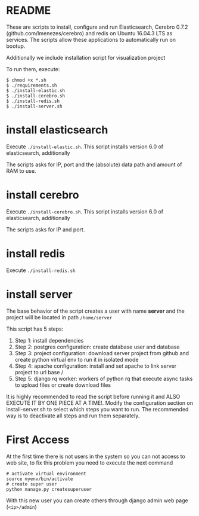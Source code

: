 # README
These are scripts to install, configure and run Elasticsearch, Cerebro 0.7.2 (github.com/lmenezes/cerebro) and redis on Ubuntu 16.04.3 LTS as services. The scripts allow these applications to automatically run on bootup.

Additionally we include installation script for visualization project

To run them, execute:<br>
```
$ chmod +x *.sh
$ ./requirements.sh
$ ./install-elastic.sh
$ ./install-cerebro.sh
$ ./install-redis.sh
$ ./install-server.sh
```

# install elasticsearch

Execute `./install-elastic.sh`. This script installs version 6.0 of elasticsearch, additionally

The scripts asks for IP, port and the (absolute) data path and amount of RAM to use.

# install cerebro

Execute `./install-cerebro.sh`. This script installs version 6.0 of elasticsearch, additionally

The scripts asks for IP and port.

# install redis

Execute `./install-redis.sh`

# install server

The base behavior of the script creates a user with name **server** and the project will be located in path `/home/server`

This script has 5 steps:

1. Step 1: install dependencies
2. Step 2: postgres configuration: create database user and database
3. Step 3: project configuration: download server project from github and create python virtual env to run it in isolated mode
4. Step 4: apache configuration: install and set apache to link server project to url base /
5. Step 5: django rq worker: workers of python rq that execute async tasks to upload files or create download files

It is highly recommended to read the script before running it and ALSO EXECUTE IT BY ONE PIECE AT A TIME!. Modify the configuration section on install-server.sh to select which steps you want to run. The recommended way is to deactivate all steps and run them separately.

# First Access

At the first time there is not users in the system so you can not access to web site, to fix this problem you need to execute the next command
```
# activate virtual environment
source myenv/bin/activate
# create super user
python manage.py createsuperuser
```
With this new user you can create others through django admin web page (`<ip>/admin`)
